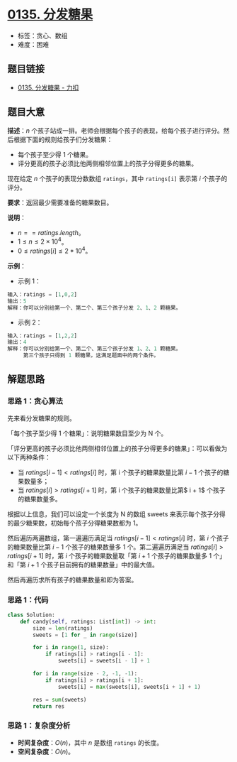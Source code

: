# [0135. 分发糖果](https://leetcode.cn/problems/candy/)

- 标签：贪心、数组
- 难度：困难

## 题目链接

- [0135. 分发糖果 - 力扣](https://leetcode.cn/problems/candy/)

## 题目大意

**描述**：$n$ 个孩子站成一排。老师会根据每个孩子的表现，给每个孩子进行评分。然后根据下面的规则给孩子们分发糖果：

- 每个孩子至少得 $1$ 个糖果。
- 评分更高的孩子必须比他两侧相邻位置上的孩子分得更多的糖果。

现在给定 $n$ 个孩子的表现分数数组 `ratings`，其中 `ratings[i]` 表示第 $i$ 个孩子的评分。

**要求**：返回最少需要准备的糖果数目。

**说明**：

- $n == ratings.length$。
- $1 \le n \le 2 \times 10^4$。
- $0 \le ratings[i] \le 2 * 10^4$。

**示例**：

- 示例 1：

```python
输入：ratings = [1,0,2]
输出：5
解释：你可以分别给第一个、第二个、第三个孩子分发 2、1、2 颗糖果。
```

- 示例 2：

```python
输入：ratings = [1,2,2]
输出：4
解释：你可以分别给第一个、第二个、第三个孩子分发 1、2、1 颗糖果。
     第三个孩子只得到 1 颗糖果，这满足题面中的两个条件。
```

## 解题思路

### 思路 1：贪心算法

先来看分发糖果的规则。

「每个孩子至少得 1 个糖果」：说明糖果数目至少为 N 个。

「评分更高的孩子必须比他两侧相邻位置上的孩子分得更多的糖果」：可以看做为以下两种条件：

- 当 $ratings[i - 1] < ratings[i]$ 时，第 i 个孩子的糖果数量比第 $i - 1$ 个孩子的糖果数量多；
- 当 $ratings[i] > ratings[i + 1]$ 时，第 i 个孩子的糖果数量比第$ i + 1$ 个孩子的糖果数量多。

根据以上信息，我们可以设定一个长度为 N 的数组 sweets 来表示每个孩子分得的最少糖果数，初始每个孩子分得糖果数都为 1。

然后遍历两遍数组，第一遍遍历满足当 $ratings[i - 1] < ratings[i]$ 时，第 $i$ 个孩子的糖果数量比第 $i - 1$ 个孩子的糖果数量多 $1$ 个。第二遍遍历满足当 $ratings[i] > ratings[i + 1]$ 时，第 $i$ 个孩子的糖果数量取「第 $i + 1$ 个孩子的糖果数量多 $1$ 个」和「第 $i + 1$ 个孩子目前拥有的糖果数量」中的最大值。

然后再遍历求所有孩子的糖果数量和即为答案。

### 思路 1：代码

```python
class Solution:
    def candy(self, ratings: List[int]) -> int:
        size = len(ratings)
        sweets = [1 for _ in range(size)]

        for i in range(1, size):
            if ratings[i] > ratings[i - 1]:
                sweets[i] = sweets[i - 1] + 1

        for i in range(size - 2, -1, -1):
            if ratings[i] > ratings[i + 1]:
                sweets[i] = max(sweets[i], sweets[i + 1] + 1)

        res = sum(sweets)
        return res
```

### 思路 1：复杂度分析

- **时间复杂度**：$O(n)$，其中 $n$ 是数组 `ratings` 的长度。
- **空间复杂度**：$O(n)$。

